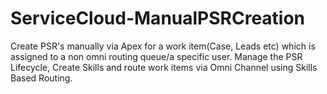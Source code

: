 # ServiceCloud-ManualPSRCreation
Create PSR's manually via Apex for a work item(Case, Leads etc) which is assigned to a non omni routing queue/a specific user. Manage the PSR Lifecycle, Create Skills and route work items via Omni Channel using Skills Based Routing.
